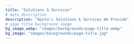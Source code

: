```yaml
---
title: "Solutions & Services"
# meta description
description: "Opsta's Solutions & Services We Provide"
# page title background image
bg_image_webp: "images/backgrounds/page-title.webp"
bg_image: "images/backgrounds/page-title.jpg"
---
```


